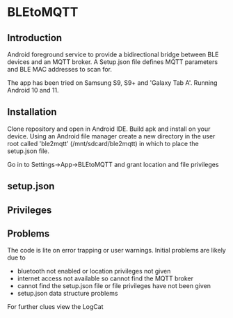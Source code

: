 # BLEtoMQTT
## Introduction
 Android foreground service to provide a bidirectional bridge between BLE devices and an MQTT broker. A Setup.json file defines MQTT parameters and BLE MAC addresses to scan for.

 The app has been tried on Samsung S9, S9+ and 'Galaxy Tab A'. Running Android 10 and 11. 
## Installation
Clone repository and open in Android IDE. Build apk and install on your device.
Using an Android file manager create a new directory in the user root called 'ble2mqtt' (/mnt/sdcard/ble2mqtt) in which to place the setup.json file.

Go in to Settings->App->BLEtoMQTT and grant location and file privileges

## setup.json
## Privileges
## Problems
The code is lite on error trapping or user warnings. Initial problems are likely due to 
  - bluetooth not enabled or location privileges not given
  - internet access not available so cannot find the MQTT broker
  - cannot find the setup.json file or file privileges have not been given
  - setup.json data structure problems

For further clues view the LogCat 
